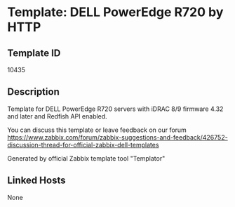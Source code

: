 # Template: DELL PowerEdge R720 by HTTP

## Template ID
10435

## Description
Template for DELL PowerEdge R720 servers with iDRAC 8/9 firmware 4.32 and later and Redfish API enabled.

You can discuss this template or leave feedback on our forum https://www.zabbix.com/forum/zabbix-suggestions-and-feedback/426752-discussion-thread-for-official-zabbix-dell-templates

Generated by official Zabbix template tool "Templator"

## Linked Hosts
None

